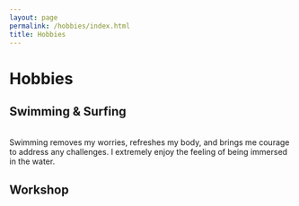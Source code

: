 ```yaml
---
layout: page
permalink: /hobbies/index.html
title: Hobbies
---
```


# Hobbies

## Swimming & Surfing


<br>Swimming removes my worries, refreshes my body, and brings me courage to address any challenges. I extremely enjoy the feeling of being immersed in the water.

## Workshop





<!-- Calendly inline widget begin -->

<div class="calendly-inline-widget" data-url="https://calendly.com/lancecai/meet-with-lance" style="min-width:320px;height:630px;"></div>
<script type="text/javascript" src="https://assets.calendly.com/assets/external/widget.js" async></script>
<!-- Calendly inline widget end -->

